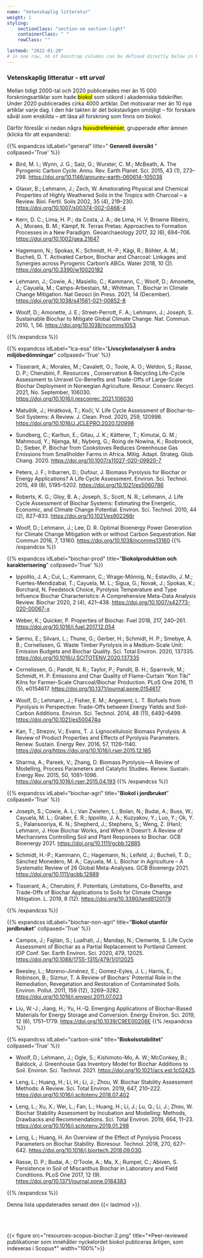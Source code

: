 ```yaml
---
name: "Vetenskaplig litteratur"
weight: 1
styling:
    sectionClass: "section-sm section-light"
    containerClass: " "
    rowClass: ""

lastmod: "2022-01-20"
# in one row, nb of boostrap columns can be defined directly below in HTML
---
```


<div class="col-md-7">

### **Vetenskaplig litteratur** - ett _urval_

Mellan tidigt 2000-tal och 2020 publicerades mer än 15 000 forskningsartiklar som hade <mark>biokol</mark> som sökord i akademiska tidskrifter. Under 2020 publicerades cirka 4000 artiklar. Det motsvarar mer än 10 nya artiklar varje dag. I den här takten är det bokstavligen omöjligt – för forskare såväl som enskilda – att läsa all forskning som finns om biokol.

Därför föreslår vi nedan några <mark>huvudreferenser</mark>, grupperade efter ämnen (klicka för att expandera):

{{% expandcss idLabel="general" title=" **Generell översikt** " collpased='True' %}}
- Bird, M. I.; Wynn, J. G.; Saiz, G.; Wurster, C. M.; McBeath, A. The Pyrogenic Carbon Cycle. Annu. Rev. Earth Planet. Sci. 2015, 43 (1), 273–298. https://doi.org/10.1146/annurev-earth-060614-105038

- Glaser, B.; Lehmann, J.; Zech, W. Ameliorating Physical and Chemical Properties of Highly Weathered Soils in the Tropics with Charcoal – a Review. Biol. Fertil. Soils 2002, 35 (4), 219–230. https://doi.org/10.1007/s00374-002-0466-4

- Kern, D. C.; Lima, H. P.; da Costa, J. A.; de Lima, H. V; Browne Ribeiro, A.; Moraes, B. M.; Kämpf, N. Terras Pretas: Approaches to Formation Processes in a New Paradigm. Geoarchaeology 2017, 32 (6), 694–706. https://doi.org/10.1002/gea.21647

- Hagemann, N.; Spokas, K.; Schmidt, H.-P.; Kägi, R.; Böhler, A. M.; Bucheli, D. T. Activated Carbon, Biochar and Charcoal: Linkages and Synergies across Pyrogenic Carbon’s ABCs. Water 2018, 10 (2). https://doi.org/10.3390/w10020182

- Lehmann, J.; Cowie, A.; Masiello, C.; Kammann, C.; Woolf, D.; Amonette, J.; Cayuela, M.; Camps-Arbestain, M.; Whitman, T. Biochar in Climate Change Mitigation. Nat Geosci (in Press. 2021, 14 (December). https://doi.org/10.1038/s41561-021-00852-8

- Woolf, D.; Amonette, J. E.; Street-Perrott, F. A.; Lehmann, J.; Joseph, S. Sustainable Biochar to Mitigate Global Climate Change. Nat. Commun. 2010, 1, 56. https://doi.org/10.1038/ncomms1053


{{% /expandcss %}}

{{% expandcss idLabel="lca-esa" title="**Livscykelanalyser & andra miljöbedömningar**" collpased='True' %}}

- Tisserant, A.; Morales, M.; Cavalett, O.; Toole, A. O.; Weldon, S.; Rasse, D. P.; Cherubini, F. Resources , Conservation & Recycling Life-Cycle Assessment to Unravel Co-Benefits and Trade-Offs of Large-Scale Biochar Deployment in Norwegian Agriculture. Resour. Conserv. Recycl. 2021, No. September, 106030. https://doi.org/10.1016/j.resconrec.2021.106030 
 
- Matuštík, J.; Hnátková, T.; Kočí, V. Life Cycle Assessment of Biochar-to-Soil Systems: A Review. J. Clean. Prod. 2020, 259, 120998. https://doi.org/10.1016/J.JCLEPRO.2020.120998

- Sundberg, C.; Karltun, E.; Gitau, J. K.; Kätterer, T.; Kimutai, G. M.; Mahmoud, Y.; Njenga, M.; Nyberg, G.; Roing de Nowina, K.; Roobroeck, D.; Sieber, P. Biochar from Cookstoves Reduces Greenhouse Gas Emissions from Smallholder Farms in Africa. Mitig. Adapt. Strateg. Glob. Chang. 2020. https://doi.org/10.1007/s11027-020-09920-7

- Peters, J. F.; Iribarren, D.; Dufour, J. Biomass Pyrolysis for Biochar or Energy Applications? A Life Cycle Assessment. Environ. Sci. Technol. 2015, 49 (8), 5195–5202. https://doi.org/10.1021/es5060786

- Roberts, K. G.; Gloy, B. A.; Joseph, S.; Scott, N. R.; Lehmann, J. Life Cycle Assessment of Biochar Systems: Estimating the Energetic, Economic, and Climate Change Potential. Environ. Sci. Technol. 2010, 44 (2), 827–833. https://doi.org/10.1021/es902266r

- Woolf, D.; Lehmann, J.; Lee, D. R. Optimal Bioenergy Power Generation for Climate Change Mitigation with or without Carbon Sequestration. Nat Commun 2016, 7, 13160. https://doi.org/10.1038/ncomms13160
{{% /expandcss %}}

{{% expandcss idLabel="biochar-prod" title="**Biokolproduktion och karakterisering**" collpased='True' %}}
- Ippolito, J. A.; Cui, L.; Kammann, C.; Wrage-Mönnig, N.; Estavillo, J. M.; Fuertes-Mendizabal, T.; Cayuela, M. L.; Sigua, G.; Novak, J.; Spokas, K.; Borchard, N. Feedstock Choice, Pyrolysis Temperature and Type Influence Biochar Characteristics: A Comprehensive Meta-Data Analysis Review. Biochar 2020, 2 (4), 421–438. https://doi.org/10.1007/s42773-020-00067-x

- Weber, K.; Quicker, P. Properties of Biochar. Fuel 2018, 217, 240–261. https://doi.org/10.1016/j.fuel.2017.12.054

- Sørmo, E.; Silvani, L.; Thune, G.; Gerber, H.; Schmidt, H. P.; Smebye, A. B.; Cornelissen, G. Waste Timber Pyrolysis in a Medium-Scale Unit: Emission Budgets and Biochar Quality. Sci. Total Environ. 2020, 137335. https://doi.org/10.1016/J.SCITOTENV.2020.137335

- Cornelissen, G.; Pandit, N. R.; Taylor, P.; Pandit, B. H.; Sparrevik, M.; Schmidt, H. P. Emissions and Char Quality of Flame-Curtain “Kon Tiki” Kilns for Farmer-Scale Charcoal/Biochar Production. PLoS One 2016, 11 (5), e0154617. https://doi.org/10.1371/journal.pone.0154617

- Woolf, D.; Lehmann, J.; Fisher, E. M.; Angenent, L. T. Biofuels from Pyrolysis in Perspective: Trade-Offs between Energy Yields and Soil-Carbon Additions. Environ. Sci. Technol. 2014, 48 (11), 6492–6499. https://doi.org/10.1021/es500474q

- Kan, T.; Strezov, V.; Evans, T. J. Lignocellulosic Biomass Pyrolysis: A Review of Product Properties and Effects of Pyrolysis Parameters. Renew. Sustain. Energy Rev. 2016, 57, 1126–1140. https://doi.org/https://doi.org/10.1016/j.rser.2015.12.185

- Sharma, A.; Pareek, V.; Zhang, D. Biomass Pyrolysis—A Review of Modelling, Process Parameters and Catalytic Studies. Renew. Sustain. Energy Rev. 2015, 50, 1081–1096. https://doi.org/10.1016/j.rser.2015.04.193
{{% /expandcss %}}

{{% expandcss idLabel="biochar-agri" title="**Biokol i jordbruket**" collpased='True' %}}
- Joseph, S.; Cowie, A. L.; Van Zwieten, L.; Bolan, N.; Budai, A.; Buss, W.; Cayuela, M. L.; Graber, E. R.; Ippolito, J. A.; Kuzyakov, Y.; Luo, Y.; Ok, Y. S.; Palansooriya, K. N.; Shepherd, J.; Stephens, S.; Weng, Z. (Han); Lehmann, J. How Biochar Works, and When It Doesn’t: A Review of Mechanisms Controlling Soil and Plant Responses to Biochar. GCB Bioenergy 2021. https://doi.org/10.1111/gcbb.12885

- Schmidt, H.-P.; Kammann, C.; Hagemann, N.; Leifeld, J.; Bucheli, T. D.; Sánchez Monedero, M. A.; Cayuela, M. L. Biochar in Agriculture – A Systematic Review of 26 Global Meta-Analyses. GCB Bioenergy 2021. https://doi.org/10.1111/gcbb.12889

- Tisserant, A.; Cherubini, F. Potentials, Limitations, Co-Benefits, and Trade-Offs of Biochar Applications to Soils for Climate Change Mitigation. L. 2019, 8 (12). https://doi.org/10.3390/land8120179

{{% /expandcss %}}

{{% expandcss idLabel="biochar-non-agri" title="**Biokol utanför jordbruket**" collpased='True' %}}

- Campos, J.; Fajilan, S.; Lualhati, J.; Mandap, N.; Clemente, S. Life Cycle Assessment of Biochar as a Partial Replacement to Portland Cement. IOP Conf. Ser. Earth Environ. Sci. 2020, 479, 12025. https://doi.org/10.1088/1755-1315/479/1/012025
  
- Beesley, L.; Moreno-Jiménez, E.; Gomez-Eyles, J. L.; Harris, E.; Robinson, B.; Sizmur, T. A Review of Biochars’ Potential Role in the Remediation, Revegetation and Restoration of Contaminated Soils. Environ. Pollut. 2011, 159 (12), 3269–3282. https://doi.org/10.1016/j.envpol.2011.07.023

- Liu, W.-J.; Jiang, H.; Yu, H.-Q. Emerging Applications of Biochar-Based Materials for Energy Storage and Conversion. Energy Environ. Sci. 2019, 12 (6), 1751–1779. https://doi.org/10.1039/C9EE00206E
{{% /expandcss %}}

{{% expandcss idLabel="carbon-sink" title="**Biokolsstabilitet**" collpased='True' %}}
- Woolf, D.; Lehmann, J.; Ogle, S.; Kishimoto-Mo, A. W.; McConkey, B.; Baldock, J. Greenhouse Gas Inventory Model for Biochar Additions to Soil. Environ. Sci. Technol. 2021. https://doi.org/10.1021/acs.est.1c02425.

- Leng, L.; Huang, H.; Li, H.; Li, J.; Zhou, W. Biochar Stability Assessment Methods: A Review. Sci. Total Environ. 2019, 647, 210–222. https://doi.org/10.1016/j.scitotenv.2018.07.402

- Leng, L.; Xu, X.; Wei, L.; Fan, L.; Huang, H.; Li, J.; Lu, Q.; Li, J.; Zhou, W. Biochar Stability Assessment by Incubation and Modelling: Methods, Drawbacks and Recommendations. Sci. Total Environ. 2019, 664, 11–23. https://doi.org/10.1016/j.scitotenv.2019.01.298

- Leng, L.; Huang, H. An Overview of the Effect of Pyrolysis Process Parameters on Biochar Stability. Bioresour. Technol. 2018, 270, 627–642. https://doi.org/10.1016/j.biortech.2018.09.030.

- Rasse, D. P.; Budai, A.; O’Toole, A.; Ma, X.; Rumpel, C.; Abiven, S. Persistence in Soil of Miscanthus Biochar in Laboratory and Field Conditions. PLoS One 2017, 12 (9). https://doi.org/10.1371/journal.pone.0184383

{{% /expandcss %}}

<!-- 
{{% expandcss idLabel="model-tools" title="**Model & tools**" collpased='True' %}}
- Atabay, D. An Open-Source Model for Optimal Design and Operation of Industrial Energy Systems. Energy 2017, 121, 803–821. https://doi.org/10.1016/j.energy.2017.01.030
- 
{{% /expandcss %}}
-->
Denna lista uppdaterades senast den {{< lastmod >}}.

<!-- Biochar literature can be analysed using the Scopus databases. Some typical requests: -->


</div>

<div class="col-md-4 col-md-push-1">
<br /><br /><br />
{{< figure src="resources-scopus-biochar-2.png" title="*Peer-reviewed publikationer som innehåller nyckelordet biokol publiceras årligen, som indexeras i Scopus*" width="100%">}}

</div>

